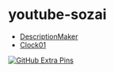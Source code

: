 # youtube-sozai

- [DescriptionMaker](DescriptionMaker/)
- [Clock01](clock01/)

[![GitHub Extra Pins](https://github-readme-stats.vercel.app/api/pin/?locale=ja&show_owner=true&theme=graywhite&username=n138-kz&repo=youtube-sozai)](https://github.com/n138-kz/youtube-sozai)
